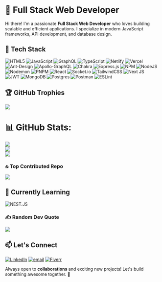 # 🚀 Full Stack Web Developer

Hi there! I'm a passionate **Full Stack Web Developer** who loves building scalable and efficient applications. I specialize in modern JavaScript frameworks, API development, and database design.

## 🔧 Tech Stack

![HTML5](https://img.shields.io/badge/html5-%23E34F26.svg?style=for-the-badge&logo=html5&logoColor=white) ![JavaScript](https://img.shields.io/badge/javascript-%23323330.svg?style=for-the-badge&logo=javascript&logoColor=%23F7DF1E) ![GraphQL](https://img.shields.io/badge/-GraphQL-E10098?style=for-the-badge&logo=graphql&logoColor=white) ![TypeScript](https://img.shields.io/badge/typescript-%23007ACC.svg?style=for-the-badge&logo=typescript&logoColor=white) ![Netlify](https://img.shields.io/badge/netlify-%23000000.svg?style=for-the-badge&logo=netlify&logoColor=#00C7B7) ![Vercel](https://img.shields.io/badge/vercel-%23000000.svg?style=for-the-badge&logo=vercel&logoColor=white) ![Ant-Design](https://img.shields.io/badge/-AntDesign-%230170FE?style=for-the-badge&logo=ant-design&logoColor=white) ![Apollo-GraphQL](https://img.shields.io/badge/-ApolloGraphQL-311C87?style=for-the-badge&logo=apollo-graphql) ![Chakra](https://img.shields.io/badge/chakra-%234ED1C5.svg?style=for-the-badge&logo=chakraui&logoColor=white) ![Express.js](https://img.shields.io/badge/express.js-%23404d59.svg?style=for-the-badge&logo=express&logoColor=%2361DAFB) ![NPM](https://img.shields.io/badge/NPM-%23CB3837.svg?style=for-the-badge&logo=npm&logoColor=white) ![NodeJS](https://img.shields.io/badge/node.js-6DA55F?style=for-the-badge&logo=node.js&logoColor=white) ![Nodemon](https://img.shields.io/badge/NODEMON-%23323330.svg?style=for-the-badge&logo=nodemon&logoColor=%BBDEAD) ![PNPM](https://img.shields.io/badge/pnpm-%234a4a4a.svg?style=for-the-badge&logo=pnpm&logoColor=f69220) ![React](https://img.shields.io/badge/react-%2320232a.svg?style=for-the-badge&logo=react&logoColor=%2361DAFB) ![Socket.io](https://img.shields.io/badge/Socket.io-black?style=for-the-badge&logo=socket.io&badgeColor=010101) ![TailwindCSS](https://img.shields.io/badge/tailwindcss-%2338B2AC.svg?style=for-the-badge&logo=tailwind-css&logoColor=white) ![Next JS](https://img.shields.io/badge/Next-black?style=for-the-badge&logo=next.js&logoColor=white) ![JWT](https://img.shields.io/badge/JWT-black?style=for-the-badge&logo=JSON%20web%20tokens) ![MongoDB](https://img.shields.io/badge/MongoDB-%234ea94b.svg?style=for-the-badge&logo=mongodb&logoColor=white) ![Postgres](https://img.shields.io/badge/postgres-%23316192.svg?style=for-the-badge&logo=postgresql&logoColor=white) ![Postman](https://img.shields.io/badge/Postman-FF6C37?style=for-the-badge&logo=postman&logoColor=white) ![ESLint](https://img.shields.io/badge/ESLint-4B3263?style=for-the-badge&logo=eslint&logoColor=white)

## 🏆 GitHub Trophies

![](https://github-profile-trophy.vercel.app/?username=anshal1&theme=radical&no-frame=false&no-bg=true&margin-w=4)

# 📊 GitHub Stats:

![](https://github-readme-stats.vercel.app/api?username=anshal1&theme=dark&hide_border=false&include_all_commits=false&count_private=false)<br/>
![](https://github-readme-streak-stats.herokuapp.com/?user=anshal1&theme=dark&hide_border=false)<br/>
![](https://github-readme-stats.vercel.app/api/top-langs/?username=anshal1&theme=dark&hide_border=false&include_all_commits=false&count_private=false&layout=compact)

### 🔝 Top Contributed Repo

![](https://github-contributor-stats.vercel.app/api?username=anshal1&limit=5&theme=dark&combine_all_yearly_contributions=true)

## 🌱 Currently Learning

![NEST.JS](https://img.shields.io/badge/Nest.js-%23E0234E.svg?logo=nestjs&logoColor=white)

### ✍️ Random Dev Quote

![](https://quotes-github-readme.vercel.app/api?type=horizontal&theme=radical)

## 📫 Let's Connect

<!-- [![Fiverr](https://img.shields.io/badge/Fiverr-1DBF73?logo=fiverr&logoColor=fff(<https://www.fiverr.com/s/qDyq9EZ)>)] -->

[![LinkedIn](https://img.shields.io/badge/LinkedIn-%230077B5.svg?logo=linkedin&logoColor=white)](<(https://www.linkedin.com/in/anshal-patel-8550aa258/)>) [![email](https://img.shields.io/badge/Email-D14836?logo=gmail&logoColor=white)](mailto:panshal911@gmail.com)
[![Fiverr](https://img.shields.io/badge/Fiverr-1DBF73?logo=fiverr&logoColor=fff)](<(https://www.fiverr.com/s/qDyq9EZ)>)

Always open to **collaborations** and exciting new projects! Let's build something awesome together. 🚀
